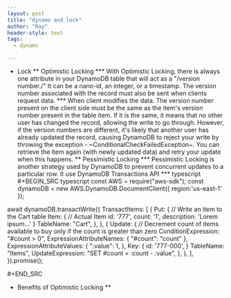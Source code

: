 ```yaml
---
layout: post
title: "dynamo and lock"
author: "Ray"
header-style: text
tags:
  - dynamo

---
```

* Lock
** Optimistic Locking
*** With Optimistic Locking, there is always one attribute in your DynamoDB table that will act as a "/version number./" It can be a nano-id, an integer, or a timestamp. The version number associated with the record must also be sent when clients request data.
*** When client modifies the data. The version number present on the client side must be the same as the item's version number present in the table item. If it is the same, it means that no other user has changed the record, allowing the write to go through. However, if the version numbers are different, it's likely that another user has already updated the record, causing DynamoDB to reject your write by throwing the exception - ~ConditionalCheckFailedException~. You can retrieve the item again (with newly updated data) and retry your update when this happens.
** Pessimistic Locking
*** Pessimistic Locking is another strategy used by DynamoDB to prevent concurrent updates to a particular row. It use DynamoDB Transactions API
*** typescript
#+BEGIN_SRC typescript
const AWS = require("aws-sdk");
const dynamoDB = new AWS.DynamoDB.DocumentClient({ region:'us-east-1' });

await dynamoDB.transactWrite({
  TransactItems: [
    {
      Put: { // Write an item to the Cart table
        Item: { // Actual Item
          id: '777',
          count: '1',
          description: 'Lorem ipsum...'
        }
        TableName: "Cart",
      },
    },
    {
      Update: { // Decrement count of items available to buy only if the count is greater than zero
        ConditionExpression: "#count > 0",
        ExpressionAttributeNames: { "#count": "count" },
        ExpressionAttributeValues: {
         ":value": 1,
        },
        Key: {
         id: '777-000',
        }
        TableName: "Items",
        UpdateExpression: "SET #count = :count - :value",
        },
      },
    ],
  }).promise();

#+END_SRC
* Benefits of Optimistic Locking
**
